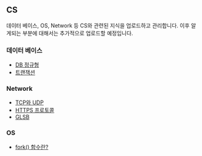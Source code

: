 ## CS

데이터 베이스, OS, Network 등 CS와 관련된 지식을 업로드하고 관리합니다.
이후 알게되는 부분에 대해서는 추가적으로 업로드할 예정입니다.

### 데이터 베이스
- [DB 정규형](https://github.com/BaikSeungJeon/Interview/blob/main/CS/DB%20%EC%A0%95%EA%B7%9C%ED%98%95.md)
- [트랜잭션](https://github.com/BaikSeungJeon/Interview/blob/main/CS/%ED%8A%B8%EB%9E%9C%EC%9E%AD%EC%85%98%EC%9D%B4%EB%9E%80.md)

### Network
- [TCP와 UDP](https://github.com/BaikSeungJeon/Interview/blob/main/CS/TCP%EC%99%80%20UDP.md)
- [HTTPS 프로토콜](https://github.com/BaikSeungJeon/Interview/blob/main/CS/HTTPS%20%ED%94%84%EB%A1%9C%ED%86%A0%EC%BD%9C.md)
- [GLSB](https://github.com/BaikSeungJeon/Interview/blob/main/CS/GLSB%EB%9E%80.md)

### OS
- [fork() 함수란?](https://github.com/BaikSeungJeon/Interview/blob/main/CS/fork()%20%ED%95%A8%EC%88%98.md)

